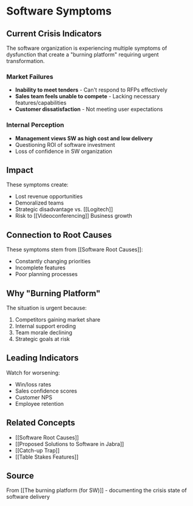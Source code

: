 # Software Symptoms

## Current Crisis Indicators

The software organization is experiencing multiple symptoms of dysfunction that create a "burning platform" requiring urgent transformation.

### Market Failures
- **Inability to meet tenders** - Can't respond to RFPs effectively
- **Sales team feels unable to compete** - Lacking necessary features/capabilities
- **Customer dissatisfaction** - Not meeting user expectations

### Internal Perception
- **Management views SW as high cost and low delivery**
- Questioning ROI of software investment
- Loss of confidence in SW organization

## Impact

These symptoms create:
- Lost revenue opportunities
- Demoralized teams
- Strategic disadvantage vs. [[Logitech]]
- Risk to [[Videoconferencing]] Business growth

## Connection to Root Causes

These symptoms stem from [[Software Root Causes]]:
- Constantly changing priorities
- Incomplete features
- Poor planning processes

## Why "Burning Platform"

The situation is urgent because:
1. Competitors gaining market share
2. Internal support eroding
3. Team morale declining
4. Strategic goals at risk

## Leading Indicators

Watch for worsening:
- Win/loss rates
- Sales confidence scores
- Customer NPS
- Employee retention

## Related Concepts
- [[Software Root Causes]]
- [[Proposed Solutions to Software in Jabra]]
- [[Catch-up Trap]]
- [[Table Stakes Features]]

## Source
From [[The burning platform (for SW)]] - documenting the crisis state of software delivery